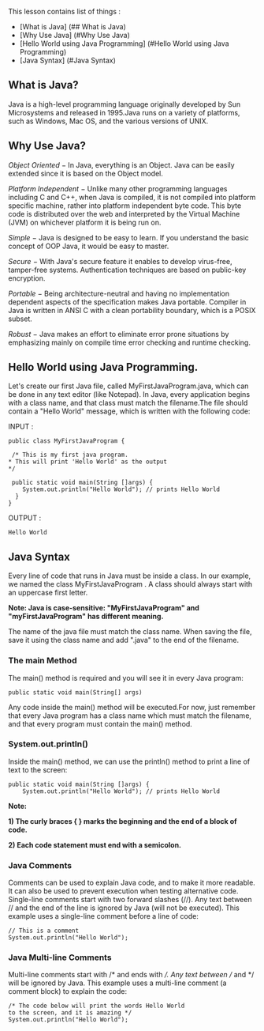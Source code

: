 This lesson contains list of things :
* [What is Java] (## What is Java)
* [Why Use Java] (#Why Use Java)
* [Hello World using Java Programming] (#Hello World using Java Programming)
* [Java Syntax] (#Java Syntax)


## What is Java?
Java is a high-level programming language originally developed by Sun Microsystems and released in 1995.Java runs on a variety of platforms, such as Windows, Mac OS, and the various versions of UNIX. 


## Why Use Java?

*Object Oriented* − In Java, everything is an Object. Java can be easily extended since it is based on the Object model.

*Platform Independent* − Unlike many other programming languages including C and C++, when Java is compiled, it is not compiled into platform specific machine, rather into platform independent byte code. This byte code is distributed over the web and interpreted by the Virtual Machine (JVM) on whichever platform it is being run on.

*Simple* − Java is designed to be easy to learn. If you understand the basic concept of OOP Java, it would be easy to master.

*Secure* − With Java's secure feature it enables to develop virus-free, tamper-free systems. Authentication techniques are based on public-key encryption.

*Portable* − Being architecture-neutral and having no implementation dependent aspects of the specification makes Java portable. Compiler in Java is written in ANSI C with a clean portability boundary, which is a POSIX subset.

*Robust* − Java makes an effort to eliminate error prone situations by emphasizing mainly on compile time error checking and runtime checking.


## Hello World using Java Programming.

Let's create our first Java file, called MyFirstJavaProgram.java, which can be done in any text editor (like Notepad).
In Java, every application begins with a class name, and that class must match the filename.The file should contain a "Hello World" message, which is written with the following code:

INPUT :

    public class MyFirstJavaProgram {

     /* This is my first java program.
    * This will print 'Hello World' as the output
    */

     public static void main(String []args) {
        System.out.println("Hello World"); // prints Hello World
      }
    }


OUTPUT :
 
    Hello World
  
  
## Java Syntax  
Every line of code that runs in Java must be inside a class. In our example, we named the class MyFirstJavaProgram . A class should always start with an uppercase first letter.

**Note: Java is case-sensitive: "MyFirstJavaProgram" and "myFirstJavaProgram" has different meaning.**

The name of the java file must match the class name. When saving the file, save it using the class name and add ".java" to the end of the filename. 

### The main Method
The main() method is required and you will see it in every Java program:

    public static void main(String[] args)
    
Any code inside the main() method will be executed.For now, just remember that every Java program has a class name which must match the filename, and that every program must contain the main() method.

### System.out.println()
Inside the main() method, we can use the println() method to print a line of text to the screen:

    public static void main(String []args) {
        System.out.println("Hello World"); // prints Hello World



**Note:**

**1) The curly braces { } marks the beginning and the end of a block of code.**

**2) Each code statement must end with a semicolon.**

### Java Comments
Comments can be used to explain Java code, and to make it more readable. It can also be used to prevent execution when testing alternative code.
Single-line comments start with two forward slashes (//).
Any text between // and the end of the line is ignored by Java (will not be executed).
This example uses a single-line comment before a line of code:

    // This is a comment
    System.out.println("Hello World");
    
 ### Java Multi-line Comments
Multi-line comments start with /* and ends with */.
Any text between /* and */ will be ignored by Java.
This example uses a multi-line comment (a comment block) to explain the code:

    /* The code below will print the words Hello World
    to the screen, and it is amazing */
    System.out.println("Hello World");
    
    

 





 

